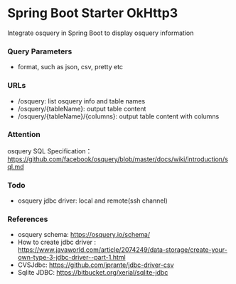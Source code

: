 Spring Boot Starter OkHttp3
===========================
Integrate osquery in Spring Boot to display osquery information

### Query Parameters

* format, such as json, csv, pretty etc

### URLs

* /osquery: list osquery info and table names
* /osquery/{tableName}: output table content
* /osquery/{tableName}/{columns}: output table content with columns

### Attention

osquery SQL Specification： https://github.com/facebook/osquery/blob/master/docs/wiki/introduction/sql.md

### Todo

* osquery jdbc driver: local and remote(ssh channel)

### References

* osquery schema: https://osquery.io/schema/
* How to create jdbc driver : https://www.javaworld.com/article/2074249/data-storage/create-your-own-type-3-jdbc-driver--part-1.html
* CVSJdbc: https://github.com/jprante/jdbc-driver-csv
* Sqlite JDBC: https://bitbucket.org/xerial/sqlite-jdbc 
